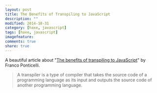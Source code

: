 ```yaml
---
layout: post
title: The Benefits of Transpiling to JavaScript
description: ""
modified: 2014-10-31
category: [haxe, javascript]
tags: [haxe, javascript]
imagefeature: 
comments: true
share: true
---
```


A beautiful article about "[The benefits of transpiling to JavaScript](http://io.pellucid.com/blog/the-benefits-of-transpiling-to-javascript)" by Franco Ponticelli.

  > A transpiler is a type of compiler that takes the source code of a programming language as its input and outputs the source code of another programming language.